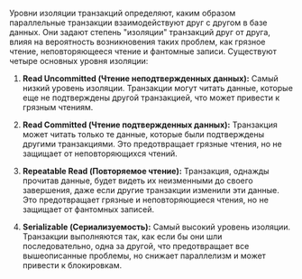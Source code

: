 Уровни изоляции транзакций определяют, каким образом параллельные транзакции взаимодействуют друг с другом в базе данных. Они задают степень "изоляции" транзакций друг от друга, влияя на вероятность возникновения таких проблем, как грязное чтение, неповторяющееся чтение и фантомные записи. Существуют четыре основных уровня изоляции: 

1. **Read Uncommitted (Чтение неподтвержденных данных):** Самый низкий уровень изоляции. Транзакции могут читать данные, которые еще не подтверждены другой транзакцией, что может привести к грязным чтениям.
    
2. **Read Committed (Чтение подтвержденных данных):** Транзакция может читать только те данные, которые были подтверждены другими транзакциями. Это предотвращает грязные чтения, но не защищает от неповторяющихся чтений.
    
3. **Repeatable Read (Повторяемое чтение):** Транзакция, однажды прочитав данные, будет видеть их неизменными до своего завершения, даже если другие транзакции изменили эти данные. Это предотвращает грязные и неповторяющиеся чтения, но не защищает от фантомных записей.
    
4. **Serializable (Сериализуемость):** Самый высокий уровень изоляции. Транзакции выполняются так, как если бы они шли последовательно, одна за другой, что предотвращает все вышеописанные проблемы, но снижает параллелизм и может привести к блокировкам.